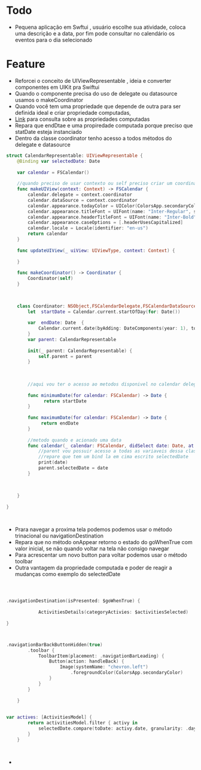 # Todo 
-  Pequena aplicação em Swftui , usuário escolhe sua atividade, coloca uma descrição e a data, por fim pode consultar no calendário os eventos para o dia selecionado

# Feature
- Reforcei o conceito de UIViewRepresentable , ideia e converter componentes em UIKit pra Swiftui
- Quando o componente precisa do uso de delegate ou datasource usamos o makeCoordinator
- Quando você tem uma propriedade que depende de outra para ser definida ideal e criar propriedade computadas,
- [Link](https://www.avanderlee.com/swift/computed-property/#:~:text=Computed%20properties%20are%20part%20of,computes%20its%20property%20upon%20request) para consulta sobre as propriedades computadas
- Repara que endDtae e uma propiredade computada porque preciso que statDate esteja instanciado
- Dentro da classe coordinator tenho acesso a todos métodos do delegate e datasource

```swift
struct CalendarRepresentable: UIViewRepresentable {
	@Binding var selectedDate: Date
 
	var calendar = FSCalendar()
	
	//quando preciso de usar contexto ou self preciso criar um coordinator
	func makeUIView(context: Context) -> FSCalendar {
		calendar.delegate = context.coordinator
		calendar.dataSource = context.coordinator
		calendar.appearance.todayColor = UIColor(ColorsApp.secondaryColor) // Cannot assign value of type 'Color' to type 'UIColor'
		calendar.appearance.titleFont = UIFont(name: "Inter-Regular", size: 17)
		calendar.appearance.headerTitleFont = UIFont(name: "Inter-Bold", size: 19)
		calendar.appearance.caseOptions = [.headerUsesCapitalized]
		calendar.locale = Locale(identifier: "en-us")
		return calendar
	}
	
	func updateUIView(_ uiView: UIViewType, context: Context) {
	   
	}
		
	func makeCoordinator() -> Coordinator {
		Coordinator(self)
	}
	
 

	class Coordinator: NSObject,FSCalendarDelegate,FSCalendarDataSource {
		let  startDate = Calendar.current.startOfDay(for: Date())
	
		var  endDate: Date  {
			Calendar.current.date(byAdding: DateComponents(year: 1), to: startDate)?.addingTimeInterval(-1) ?? Date()
		}
		var parent: CalendarRepresentable
		
		init(_ parent: CalendarRepresentable) {
			self.parent = parent
		}
		 
	 
		
		//aqui vou ter o acesso ao metodos disponivel no calendar delegate e data source
		
		func minimumDate(for calendar: FSCalendar) -> Date {
			  return startDate
		}
		
		func maximumDate(for calendar: FSCalendar) -> Date {
			 return endDate
		}
		
		//metodo quando e acionado uma data
		func calendar(_ calendar: FSCalendar, didSelect date: Date, at monthPosition: FSCalendarMonthPosition) {
			//parent vou possuir acesso a todas as variaveis dessa classe
			//repare que tem um bind la em cima escrito selectedDate
			print(date)
			parent.selectedDate = date
		}
	
	
		
	}
		
}



```
## 
 
- Prara navegar a proxima tela podemos podemos usar o método trinacional ou  navigationDestination
- Repara que no método onAppear retorno o estado do goWhenTrue com valor inicial, se não quando voltar na tela não consigo navegar
- Para acrescentar um novo button para voltar podemos usar o método toolbar
- Outra vantagem da propriedade computada e poder de reagir a mudanças como exemplo do selectedDate

```swift



.navigationDestination(isPresented: $goWhenTrue) {
								
			ActivitiesDetails(categoryActivies: $activitiesSelected)
								
}



.navigationBarBackButtonHidden(true)
		.toolbar {
			ToolbarItem(placement: .navigationBarLeading) {
				Button(action: handleBack) {
					Image(systemName: "chevron.left")
						.foregroundColor(ColorsApp.secondaryColor)
				}
			}
		}
		
	}
  
  
var actives: [ActivitiesModel] {
		return activitiesModel.filter { activy in
			selectedDate.compare(toDate: activy.date, granularity: .day)  == .orderedSame
		}
	}
  
  

```
- 



